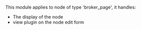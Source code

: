 This module applies to node of type 'broker_page', it handles:

- The display of the node
- view plugin on the node edit form